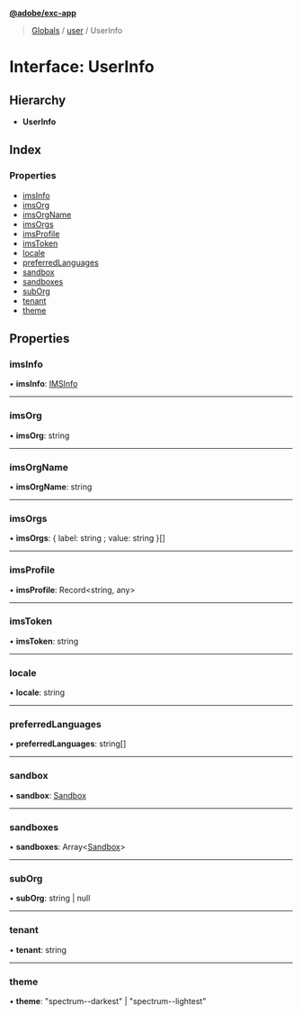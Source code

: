 **[@adobe/exc-app](../README.md)**

> [Globals](../README.md) / [user](../modules/user.md) / UserInfo

# Interface: UserInfo

## Hierarchy

* **UserInfo**

## Index

### Properties

* [imsInfo](user.userinfo.md#imsinfo)
* [imsOrg](user.userinfo.md#imsorg)
* [imsOrgName](user.userinfo.md#imsorgname)
* [imsOrgs](user.userinfo.md#imsorgs)
* [imsProfile](user.userinfo.md#imsprofile)
* [imsToken](user.userinfo.md#imstoken)
* [locale](user.userinfo.md#locale)
* [preferredLanguages](user.userinfo.md#preferredlanguages)
* [sandbox](user.userinfo.md#sandbox)
* [sandboxes](user.userinfo.md#sandboxes)
* [subOrg](user.userinfo.md#suborg)
* [tenant](user.userinfo.md#tenant)
* [theme](user.userinfo.md#theme)

## Properties

### imsInfo

•  **imsInfo**: [IMSInfo](user.imsinfo.md)

___

### imsOrg

•  **imsOrg**: string

___

### imsOrgName

•  **imsOrgName**: string

___

### imsOrgs

•  **imsOrgs**: { label: string ; value: string  }[]

___

### imsProfile

•  **imsProfile**: Record<string, any\>

___

### imsToken

•  **imsToken**: string

___

### locale

•  **locale**: string

___

### preferredLanguages

•  **preferredLanguages**: string[]

___

### sandbox

•  **sandbox**: [Sandbox](user.sandbox.md)

___

### sandboxes

•  **sandboxes**: Array<[Sandbox](user.sandbox.md)\>

___

### subOrg

•  **subOrg**: string \| null

___

### tenant

•  **tenant**: string

___

### theme

•  **theme**: \"spectrum--darkest\" \| \"spectrum--lightest\"

